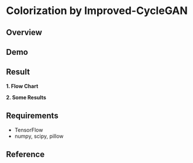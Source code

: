 # Colorization by Improved-CycleGAN

## Overview

## Demo


## Result
**1. Flow Chart**

**2. Some Results**


## Requirements
* TensorFlow
* numpy, scipy, pillow

## Reference


